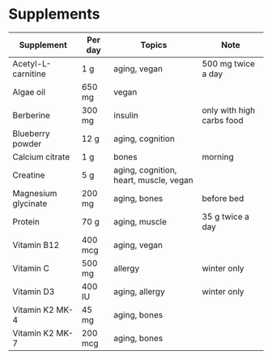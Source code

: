 # Supplements

| Supplement          | Per day | Topics                                 | Note                      |
|---------------------|---------|----------------------------------------|---------------------------|
| Acetyl-L-carnitine  | 1 g     | aging, vegan                           | 500 mg twice a day        |
| Algae oil           | 650 mg  | vegan                                  |                           |
| Berberine           | 300 mg  | insulin                                | only with high carbs food |
| Blueberry powder    | 12 g    | aging, cognition                       |                           |
| Calcium citrate     | 1 g     | bones                                  | morning                   |
| Creatine            | 5 g     | aging, cognition, heart, muscle, vegan |                           |
| Magnesium glycinate | 200 mg  | aging, bones                           | before bed                |
| Protein             | 70 g    | aging, muscle                          | 35 g twice a day          |
| Vitamin B12         | 400 mcg | aging, vegan                           |                           |
| Vitamin C           | 500 mg  | allergy                                | winter only               |
| Vitamin D3          | 400 IU  | aging, allergy                         | winter only               |
| Vitamin K2 MK-4     | 45 mg   | aging, bones                           |                           |
| Vitamin K2 MK-7     | 200 mcg | aging, bones                           |                           |

